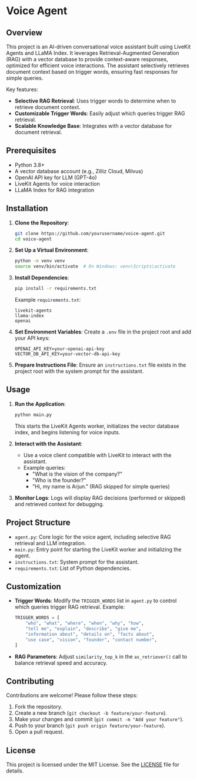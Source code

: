 # Voice Agent

## Overview
This project is an AI-driven conversational voice assistant built using LiveKit Agents and LLaMA Index. It leverages Retrieval-Augmented Generation (RAG) with a vector database to provide context-aware responses, optimized for efficient voice interactions. The assistant selectively retrieves document context based on trigger words, ensuring fast responses for simple queries.

Key features:
- **Selective RAG Retrieval**: Uses trigger words to determine when to retrieve document context.
- **Customizable Trigger Words**: Easily adjust which queries trigger RAG retrieval.
- **Scalable Knowledge Base**: Integrates with a vector database for document retrieval.

## Prerequisites
- Python 3.8+
- A vector database account (e.g., Zilliz Cloud, Milvus)
- OpenAI API key for LLM (GPT-4o)
- LiveKit Agents for voice interaction
- LLaMA Index for RAG integration

## Installation
1. **Clone the Repository**:
   ```bash
   git clone https://github.com/yourusername/voice-agent.git
   cd voice-agent
   ```

2. **Set Up a Virtual Environment**:
   ```bash
   python -m venv venv
   source venv/bin/activate  # On Windows: venv\Scripts\activate
   ```

3. **Install Dependencies**:
   ```bash
   pip install -r requirements.txt
   ```
   Example `requirements.txt`:
   ```
   livekit-agents
   llama-index
   openai
   ```

4. **Set Environment Variables**:
   Create a `.env` file in the project root and add your API keys:
   ```
   OPENAI_API_KEY=your-openai-api-key
   VECTOR_DB_API_KEY=your-vector-db-api-key
   ```

5. **Prepare Instructions File**:
   Ensure an `instructions.txt` file exists in the project root with the system prompt for the assistant.

## Usage
1. **Run the Application**:
   ```bash
   python main.py
   ```
   This starts the LiveKit Agents worker, initializes the vector database index, and begins listening for voice inputs.

2. **Interact with the Assistant**:
   - Use a voice client compatible with LiveKit to interact with the assistant.
   - Example queries:
     - "What is the vision of the company?"
     - "Who is the founder?"
     - "Hi, my name is Arjun." (RAG skipped for simple queries)

3. **Monitor Logs**:
   Logs will display RAG decisions (performed or skipped) and retrieved context for debugging.

## Project Structure
- `agent.py`: Core logic for the voice agent, including selective RAG retrieval and LLM integration.
- `main.py`: Entry point for starting the LiveKit worker and initializing the agent.
- `instructions.txt`: System prompt for the assistant.
- `requirements.txt`: List of Python dependencies.

## Customization
- **Trigger Words**: Modify the `TRIGGER_WORDS` list in `agent.py` to control which queries trigger RAG retrieval. Example:
  ```python
  TRIGGER_WORDS = [
      "who", "what", "where", "when", "why", "how",
      "tell me", "explain", "describe", "give me",
      "information about", "details on", "facts about",
      "use case", "vision", "founder", "contact number",
  ]
  ```
- **RAG Parameters**: Adjust `similarity_top_k` in the `as_retriever()` call to balance retrieval speed and accuracy.

## Contributing
Contributions are welcome! Please follow these steps:
1. Fork the repository.
2. Create a new branch (`git checkout -b feature/your-feature`).
3. Make your changes and commit (`git commit -m "Add your feature"`).
4. Push to your branch (`git push origin feature/your-feature`).
5. Open a pull request.

## License
This project is licensed under the MIT License. See the [LICENSE](LICENSE) file for details.